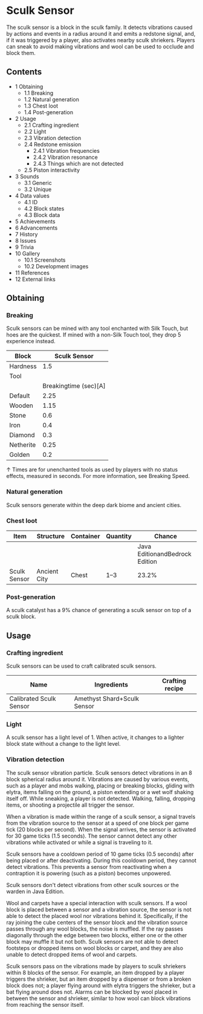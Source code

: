 # Sculk Sensor
The sculk sensor is a block in the sculk family. It detects vibrations caused by actions and events in a radius around it and emits a redstone signal, and, if it was triggered by a player, also activates nearby sculk shriekers. Players can sneak to avoid making vibrations and wool can be used to occlude and block them.

## Contents
- 1 Obtaining
	- 1.1 Breaking
	- 1.2 Natural generation
	- 1.3 Chest loot
	- 1.4 Post-generation
- 2 Usage
	- 2.1 Crafting ingredient
	- 2.2 Light
	- 2.3 Vibration detection
	- 2.4 Redstone emission
		- 2.4.1 Vibration frequencies
		- 2.4.2 Vibration resonance
		- 2.4.3 Things which are not detected
	- 2.5 Piston interactivity
- 3 Sounds
	- 3.1 Generic
	- 3.2 Unique
- 4 Data values
	- 4.1 ID
	- 4.2 Block states
	- 4.3 Block data
- 5 Achievements
- 6 Advancements
- 7 History
- 8 Issues
- 9 Trivia
- 10 Gallery
	- 10.1 Screenshots
	- 10.2 Development images
- 11 References
- 12 External links

## Obtaining
### Breaking
Sculk sensors can be mined with any tool enchanted with Silk Touch, but hoes are the quickest. If mined with a non-Silk Touch tool, they drop 5 experience instead.

| Block     | Sculk Sensor          |
|-----------|-----------------------|
| Hardness  | 1.5                   |
| Tool      |                       |
|           | Breakingtime (sec)[A] |
| Default   | 2.25                  |
| Wooden    | 1.15                  |
| Stone     | 0.6                   |
| Iron      | 0.4                   |
| Diamond   | 0.3                   |
| Netherite | 0.25                  |
| Golden    | 0.2                   |


↑ Times are for unenchanted tools as used by players with no status effects, measured in seconds. For more information, see Breaking Speed.


### Natural generation
Sculk sensors generate within the deep dark biome and ancient cities.


### Chest loot
| Item         | Structure    | Container | Quantity | Chance                         |
|--------------|--------------|-----------|----------|--------------------------------|
|              |              |           |          | Java EditionandBedrock Edition |
| Sculk Sensor | Ancient City | Chest     | 1–3      | 23.2%                          |

### Post-generation
A sculk catalyst has a 9% chance of generating a sculk sensor on top of a sculk block.

## Usage
### Crafting ingredient
Sculk sensors can be used to craft calibrated sculk sensors.

| Name                    | Ingredients                 | Crafting recipe |
|-------------------------|-----------------------------|-----------------|
| Calibrated Sculk Sensor | Amethyst Shard+Sculk Sensor |                 |

### Light
A sculk sensor has a light level of 1. When active, it changes to a lighter block state without a change to the light level.

### Vibration detection
The sculk sensor vibration particle.
Sculk sensors detect vibrations in an 8 block spherical radius around it. Vibrations are caused by various events, such as a player and mobs walking, placing or breaking blocks, gliding with elytra, items falling on the ground, a piston extending or a wet wolf shaking itself off. While sneaking, a player is not detected. Walking, falling, dropping items, or shooting a projectile all trigger the sensor.

When a vibration is made within the range of a sculk sensor, a signal travels from the vibration source to the sensor at a speed of one block per game tick (20 blocks per second). When the signal arrives, the sensor is activated for 30 game ticks (1.5 seconds). The sensor cannot detect any other vibrations while activated or while a signal is traveling to it.

Sculk sensors have a cooldown period of 10 game ticks (0.5 seconds) after being placed or after deactivating. During this cooldown period, they cannot detect vibrations. This prevents a sensor from reactivating when a contraption it is powering (such as a piston) becomes unpowered.

Sculk sensors don't detect vibrations from other sculk sources or the warden in Java Edition.

Wool and carpets have a special interaction with sculk sensors. If a wool block is placed between a sensor and a vibration source, the sensor is not able to detect the placed wool nor vibrations behind it. Specifically, if the ray joining the cube centers of the sensor block and the vibration source passes through any wool blocks, the noise is muffled. If the ray passes diagonally through the edge between two blocks, either one or the other block may muffle it but not both. Sculk sensors are not able to detect footsteps or dropped items on wool blocks or carpet, and they are also unable to detect dropped items of wool and carpets.

Sculk sensors pass on the vibrations made by players to sculk shriekers within 8 blocks of the sensor. For example, an item dropped by a player triggers the shrieker, but an item dropped by a dispenser or from a broken block does not; a player flying around with elytra triggers the shrieker, but a bat flying around does not. Alarms can be blocked by wool placed in between the sensor and shrieker, similar to how wool can block vibrations from reaching the sensor itself.

